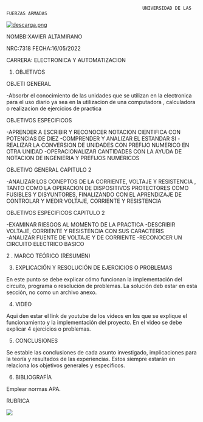                                                      UNIVERSIDAD DE LAS FUERZAS ARMADAS     


  [![descarga.png](https://i.postimg.cc/zGcx4kLy/descarga.png)](https://postimg.cc/Xr9KCdkW)                         

NOMBB:XAVIER ALTAMIRANO  

NRC:7318     FECHA:16/05/2022

CARRERA:  ELECTRONICA Y AUTOMATIZACION


1. OBJETIVOS

OBJETI  GENERAL

-Absorbr el conocimiento  de las unidades que se utilizan en la electronica  para el uso diario ya sea  en la utilizacion de una computadora , calculadora o realizacion de ejercicios de  practica

OBJETIVOS ESPECIFICOS 

-APRENDER A ESCRIBIR Y RECONOCER NOTACION CIENTIFICA CON POTENCIAS DE DIEZ
-COMPRENDER Y ANALIZAR  EL ESTANDAR SI
-REALIZAR LA CONVERSION DE UNIDADES CON PREFIJO NUMERICO EN OTRA UNIDAD
-OPERACIONALIZAR  CANTIDADES CON LA AYUDA DE  NOTACION DE INGENIERIA  Y PREFIJOS NUMERICOS





OBJETIVO GENERAL CAPITULO 2

-ANALIZAR LOS CONEPTOS DE LA CORRIENTE, VOLTAJE Y  RESISTENCIA , TANTO COMO LA OPERACION DE DISPOSITIVOS  PROTECTORES  COMO  FUSIBLES Y DISYUNTORES, FINALIZANDO CON  EL  APRENDIZAJE DE  CONTROLAR Y MEDIR VOLTAJE, CORRIENTE Y RESISTENCIA

OBJETIVOS ESPECIFICOS CAPITULO 2

-EXAMINAR RIESGOS AL MOMENTO DE LA PRACTICA
-DESCRIBIR  VOLTAJE, CORRIENTE Y RESISTENCIA  CON SUS CARACTERIS  
-ANALIZAR FUENTE DE VOLTAJE Y DE CORRIENTE 
-RECONOCER UN CIRCUITO ELECTRICO BASICO

2 . MARCO TEÓRICO (RESUMEN)


3. EXPLICACIÓN Y RESOLUCIÓN DE EJERCICIOS O PROBLEMAS

En este punto se debe explicar cómo funcionan la implementación del circuito, programa o resolución de problemas.
La solución deb estar en esta sección, no como un archivo anexo.

4. VIDEO

Aqui den estar el link de youtube de los videos en los que se explique el funcionamiento y la implementación del proyecto.
En el video se debe explicar 4 ejercicios o problemas.


5. CONCLUSIONES

Se estable las conclusiones de cada asunto investigado, implicaciones para la teoría y resultados de las experiencias. Estos siempre estarán en relaciona los objetivos generales y específicos.

6. BIBLIOGRAFÍA

Emplear normas APA.

RUBRICA

![](https://github.com/doalulema/InformeTarea/blob/main/Tarea.png)
